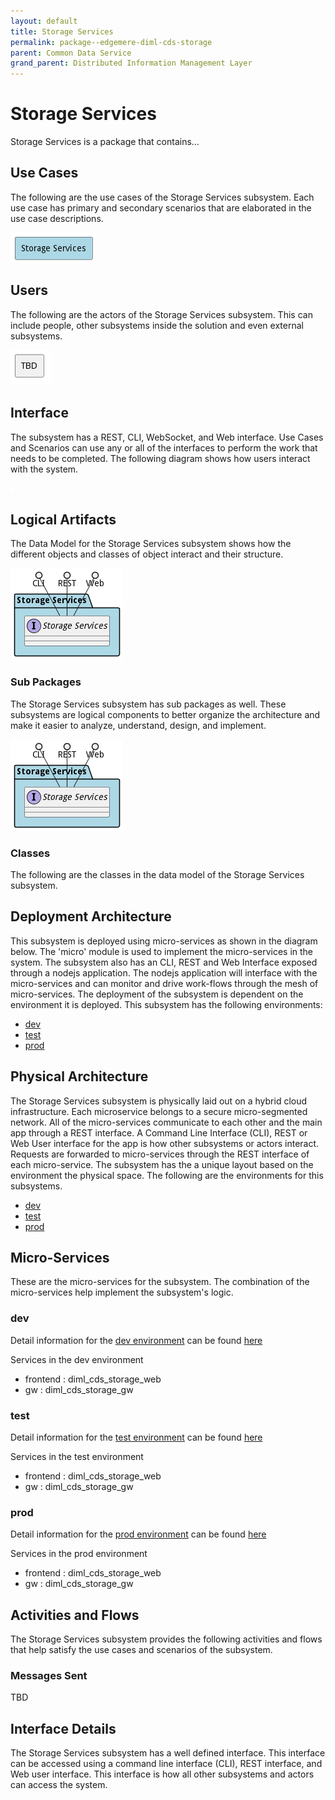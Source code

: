 ```yaml
---
layout: default
title: Storage Services
permalink: package--edgemere-diml-cds-storage
parent: Common Data Service
grand_parent: Distributed Information Management Layer
---
```


# Storage Services

Storage Services is a package that contains...



## Use Cases

The following are the use cases of the Storage Services subsystem. Each use case has primary and secondary scenarios
that are elaborated in the use case descriptions.



![UseCase Diagram](./usecases.png)

## Users

The following are the actors of the Storage Services subsystem. This can include people, other subsystems
inside the solution and even external subsystems.



![User Interaction](./userinteraction.png)

## Interface

The subsystem has a REST, CLI, WebSocket, and Web interface. Use Cases and Scenarios can use any or all
of the interfaces to perform the work that needs to be completed. The following  diagram shows how
users interact with the system.

![Scenario Mappings Diagram](./scenariomapping.png)



## Logical Artifacts

The Data Model for the  Storage Services subsystem shows how the different objects and classes of object interact
and their structure.

![Sub Package Diagram](./subpackage.png)

### Sub Packages

The Storage Services subsystem has sub packages as well. These subsystems are logical components to better
organize the architecture and make it easier to analyze, understand, design, and implement.



![Logical Diagram](./logical.png)

### Classes

The following are the classes in the data model of the Storage Services subsystem.




## Deployment Architecture

This subsystem is deployed using micro-services as shown in the diagram below. The 'micro' module is
used to implement the micro-services in the system. The subsystem also has an CLI, REST and Web Interface
exposed through a nodejs application. The nodejs application will interface with the micro-services and
can monitor and drive work-flows through the mesh of micro-services. The deployment of the subsystem is
dependent on the environment it is deployed. This subsystem has the following environments:
* [dev](environment--edgemere-diml-cds-storage-dev)
* [test](environment--edgemere-diml-cds-storage-test)
* [prod](environment--edgemere-diml-cds-storage-prod)



## Physical Architecture

The Storage Services subsystem is physically laid out on a hybrid cloud infrastructure. Each microservice belongs
to a secure micro-segmented network. All of the micro-services communicate to each other and the main app through a
REST interface. A Command Line Interface (CLI), REST or Web User interface for the app is how other subsystems or actors
interact. Requests are forwarded to micro-services through the REST interface of each micro-service. The subsystem has
the a unique layout based on the environment the physical space. The following are the environments for this
subsystems.
* [dev](environment--edgemere-diml-cds-storage-dev)
* [test](environment--edgemere-diml-cds-storage-test)
* [prod](environment--edgemere-diml-cds-storage-prod)


## Micro-Services

These are the micro-services for the subsystem. The combination of the micro-services help implement
the subsystem's logic.


### dev

Detail information for the [dev environment](environment--edgemere-diml-cds-storage-dev)
can be found [here](environment--edgemere-diml-cds-storage-dev)

Services in the dev environment

* frontend : diml_cds_storage_web
* gw : diml_cds_storage_gw


### test

Detail information for the [test environment](environment--edgemere-diml-cds-storage-test)
can be found [here](environment--edgemere-diml-cds-storage-test)

Services in the test environment

* frontend : diml_cds_storage_web
* gw : diml_cds_storage_gw


### prod

Detail information for the [prod environment](environment--edgemere-diml-cds-storage-prod)
can be found [here](environment--edgemere-diml-cds-storage-prod)

Services in the prod environment

* frontend : diml_cds_storage_web
* gw : diml_cds_storage_gw


## Activities and Flows
The Storage Services subsystem provides the following activities and flows that help satisfy the use
cases and scenarios of the subsystem.




### Messages Sent

TBD

## Interface Details
The Storage Services subsystem has a well defined interface. This interface can be accessed using a
command line interface (CLI), REST interface, and Web user interface. This interface is how all other
subsystems and actors can access the system.


